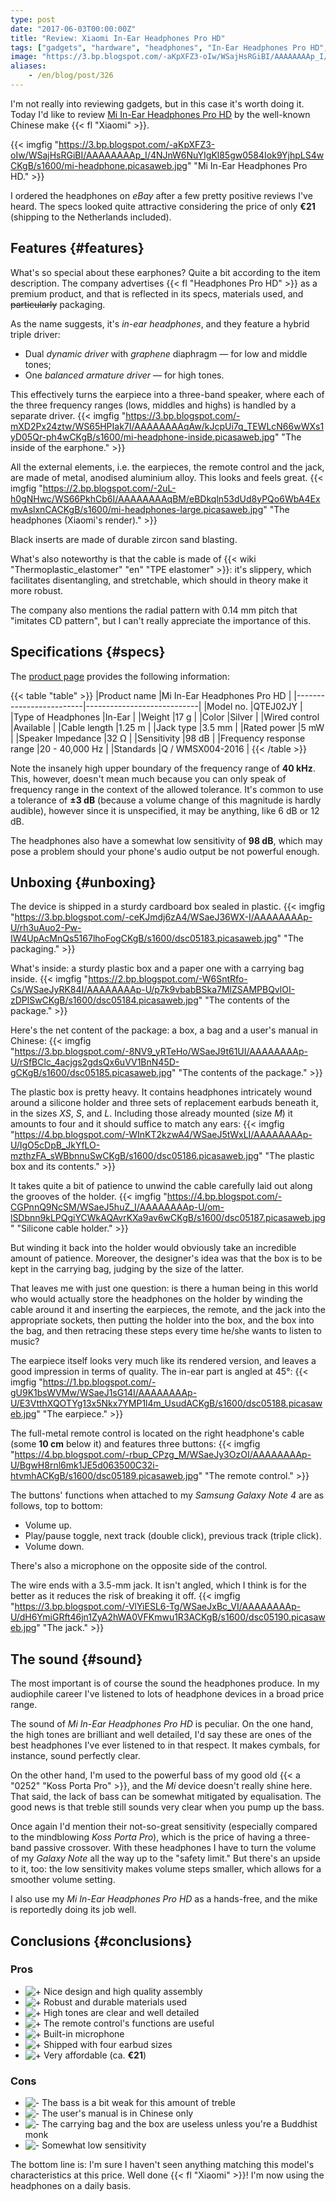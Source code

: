 ```yaml
---
type: post
date: "2017-06-03T00:00:00Z"
title: "Review: Xiaomi In-Ear Headphones Pro HD"
tags: ["gadgets", "hardware", "headphones", "In-Ear Headphones Pro HD", "Mi", "review", "sound", "unboxing", "Xiaomi"]
image: "https://3.bp.blogspot.com/-aKpXFZ3-oIw/WSajHsRGiBI/AAAAAAAAp_I/4NJnW6NuYIgKl85gw0584Iok9YjhpLS4wCKgB/s1600/mi-headphone.picasaweb.jpg"
aliases:
    - /en/blog/post/326
---
```


I'm not really into reviewing gadgets, but in this case it's worth doing it. Today I'd like to review [Mi In-Ear Headphones Pro HD](http://www.mi.com/en/headphonesprohd/) by the well-known Chinese make {{< fl "Xiaomi" >}}.

<!--more-->

{{< imgfig "https://3.bp.blogspot.com/-aKpXFZ3-oIw/WSajHsRGiBI/AAAAAAAAp_I/4NJnW6NuYIgKl85gw0584Iok9YjhpLS4wCKgB/s1600/mi-headphone.picasaweb.jpg" "Mi In-Ear Headphones Pro HD." >}}

I ordered the headphones on *eBay* after a few pretty positive reviews I've heard. The specs looked quite attractive considering the price of only **€21** (shipping to the Netherlands included).

## Features {#features}

What's so special about these earphones? Quite a bit according to the item description. The company advertises {{< fl "Headphones Pro HD" >}} as a premium product, and that is reflected in its specs, materials used, and ~~particularly~~ packaging.

As the name suggests, it's *in-ear headphones*, and they feature a hybrid triple driver:

  * Dual *dynamic driver* with *graphene* diaphragm — for low and middle tones;
  * One *balanced armature driver* — for high tones.

This effectively turns the earpiece into a three-band speaker, where each of the three frequency ranges (lows, middles and highs) is handled by a separate driver.
{{< imgfig "https://3.bp.blogspot.com/-mXD2Px24ztw/WS65HPIak7I/AAAAAAAAqAw/kJcpUi7q_TEWLcN66wWXs1yD05Qr-ph4wCKgB/s1600/mi-headphone-inside.picasaweb.jpg" "The inside of the earphone." >}}

All the external elements, i.e. the earpieces, the remote control and the jack, are made of metal, anodised aluminium alloy. This looks and feels great.
{{< imgfig "https://2.bp.blogspot.com/-2uL-h0gNHwc/WS66PkhCb6I/AAAAAAAAqBM/eBDkqln53dUd8yPQo6WbA4ExmvAslxnCACKgB/s1600/mi-headphones-large.picasaweb.jpg" "The headphones (Xiaomi's render)." >}}

Black inserts are made of durable zircon sand blasting.

What's also noteworthy is that the cable is made of {{< wiki "Thermoplastic_elastomer" "en" "TPE elastomer" >}}: it's slippery, which facilitates disentangling, and stretchable, which should in theory make it more robust.

The company also mentions the radial pattern with 0.14 mm pitch that "imitates CD pattern", but I can't really appreciate the importance of this.

## Specifications {#specs}

The [product page](http://www.mi.com/en/headphonesprohd/specs/) provides the following information:

{{< table "table" >}}
|Product name             |Mi In-Ear Headphones Pro HD |
|-------------------------|----------------------------|
|Model no.                |QTEJ02JY                    |
|Type of Headphones       |In-Ear                      |
|Weight                   |17 g                        |
|Color                    |Silver                      |
|Wired control            |Available                   |
|Cable length             |1.25 m                      |
|Jack type                |3.5 mm                      |
|Rated power              |5 mW                        |
|Speaker Impedance        |32 Ω                        |
|Sensitivity              |98 dB                       |
|Frequency response range |20 - 40,000 Hz              |
|Standards                |Q / WMSX004-2016            |
{{< /table >}}

Note the insanely high upper boundary of the frequency range of **40 kHz**. This, however, doesn't mean much because you can only speak of frequency range in the context of the allowed tolerance. It's common to use a tolerance of **±3 dB** (because a volume change of this magnitude is hardly audible), however since it is unspecified, it may be anything, like 6 dB or 12 dB.

The headphones also have a somewhat low sensitivity of **98 dB**, which may pose a problem should your phone's audio output be not powerful enough.

## Unboxing {#unboxing}

The device is shipped in a sturdy cardboard box sealed in plastic.
{{< imgfig "https://3.bp.blogspot.com/-ceKJmdj6zA4/WSaeJ36WX-I/AAAAAAAAp-U/rh3uAuo2-Pw-IW4UpAcMnQs5167lhoFogCKgB/s1600/dsc05183.picasaweb.jpg" "The packaging." >}}

What's inside: a sturdy plastic box and a paper one with a carrying bag inside.
{{< imgfig "https://2.bp.blogspot.com/-W6SntRfo-Cs/WSaeJyRK84I/AAAAAAAAp-U/p7k9vbabBSka7MlZSAMPBQvlOI-zDPlSwCKgB/s1600/dsc05184.picasaweb.jpg" "The contents of the package." >}}

Here's the net content of the package: a box, a bag and a user's manual in Chinese:
{{< imgfig "https://3.bp.blogspot.com/-8NV9_yRTeHo/WSaeJ9t61UI/AAAAAAAAp-U/rSfBClc_4acjgs2gdsQx6uVV1BnN45D-gCKgB/s1600/dsc05185.picasaweb.jpg" "The contents of the package." >}}

The plastic box is pretty heavy. It contains headphones intricately wound around a silicone holder and three sets of replacement earbuds beneath it, in the sizes *XS*, *S*, and *L*. Including those already mounted (size *M*) it amounts to four and it should suffice to match any ears:
{{< imgfig "https://4.bp.blogspot.com/-WInKT2kzwA4/WSaeJ5tWxLI/AAAAAAAAp-U/IgO5cDpB_JkYfLO-mzthzFA_sWBbnnuSwCKgB/s1600/dsc05186.picasaweb.jpg" "The plastic box and its contents." >}}

It takes quite a bit of patience to unwind the cable carefully laid out along the grooves of the holder.
{{< imgfig "https://4.bp.blogspot.com/-CGPnnQ9NcSM/WSaeJ5huZ_I/AAAAAAAAp-U/om-lSDbnn9kLPQgiYCWkAQAvrKXa9av6wCKgB/s1600/dsc05187.picasaweb.jpg" "Silicone cable holder." >}}

But winding it back into the holder would obviously take an incredible amount of patience. Moreover, the designer's idea was that the box is to be kept in the carrying bag, judging by the size of the latter.

That leaves me with just one question: is there a human being in this world who would actually store the headphones on the holder by winding the cable around it and inserting the earpieces, the remote, and the jack into the appropriate sockets, then putting the holder into the box, and the box into the bag, and then retracing these steps every time he/she wants to listen to music?

The earpiece itself looks very much like its rendered version, and leaves a good impression in terms of quality. The in-ear part is angled at 45°:
{{< imgfig "https://1.bp.blogspot.com/-gU9K1bsWVMw/WSaeJ1sG14I/AAAAAAAAp-U/E3VtthXQOTYg13x5Nkx7YMP1l4m_UsudACKgB/s1600/dsc05188.picasaweb.jpg" "The earpiece." >}}

The full-metal remote control is located on the right headphone's cable (some **10 cm** below it) and features three buttons:
{{< imgfig "https://4.bp.blogspot.com/-rbup_CPzg_M/WSaeJy3OzOI/AAAAAAAAp-U/BgwH8rnl6mk1JE5d063500C32i-htvmhACKgB/s1600/dsc05189.picasaweb.jpg" "The remote control." >}}

The buttons' functions when attached to my *Samsung Galaxy Note 4* are as follows, top to bottom:

* Volume up.
* Play/pause toggle, next track (double click), previous track (triple click).
* Volume down.

There's also a microphone on the opposite side of the control.

The wire ends with a 3.5-mm jack. It isn't angled, which I think is for the better as it reduces the risk of breaking it off.
{{< imgfig "https://3.bp.blogspot.com/-VlYiESL6-Tg/WSaeJxBc_VI/AAAAAAAAp-U/dH6YmiGRft46jn1ZyA2hWA0VFKmwu1R3ACKgB/s1600/dsc05190.picasaweb.jpg" "The jack." >}}

## The sound {#sound}

The most important is of course the sound the headphones produce. In my audiophile career I've listened to lots of headphone devices in a broad price range.

The sound of *Mi In-Ear Headphones Pro HD* is peculiar. On the one hand, the high tones are brilliant and well detailed, I'd say these are ones of the best headphones I've ever listened to in that respect. It makes cymbals, for instance, sound perfectly clear.

On the other hand, I'm used to the powerful bass of my good old {{< a "0252" "Koss Porta Pro" >}}, and the *Mi* device doesn't really shine here. That said, the lack of bass can be somewhat mitigated by equalisation. The good news is that treble still sounds very clear when you pump up the bass.

Once again I'd mention their not-so-great sensitivity (especially compared to the mindblowing *Koss Porta Pro*), which is the price of having a three-band passive crossover. With these headphones I have to turn the volume of my *Galaxy Note* all the way up to the "safety limit." But there's an upside to it, too: the low sensitivity makes volume steps smaller, which allows for a smoother volume setting.

I also use my *Mi In-Ear Headphones Pro HD* as a hands-free, and the mike is reportedly doing its job well.

## Conclusions {#conclusions}

### Pros

* ![+](http://1.bp.blogspot.com/-f0b9672pQQI/UbCZUcYdL6I/AAAAAAAAZKs/TxsyRb4nvPY/s1600/plus.png) Nice design and high quality assembly
* ![+](http://1.bp.blogspot.com/-f0b9672pQQI/UbCZUcYdL6I/AAAAAAAAZKs/TxsyRb4nvPY/s1600/plus.png) Robust and durable materials used
* ![+](http://1.bp.blogspot.com/-f0b9672pQQI/UbCZUcYdL6I/AAAAAAAAZKs/TxsyRb4nvPY/s1600/plus.png) High tones are clear and well detailed
* ![+](http://1.bp.blogspot.com/-f0b9672pQQI/UbCZUcYdL6I/AAAAAAAAZKs/TxsyRb4nvPY/s1600/plus.png) The remote control's functions are useful
* ![+](http://1.bp.blogspot.com/-f0b9672pQQI/UbCZUcYdL6I/AAAAAAAAZKs/TxsyRb4nvPY/s1600/plus.png) Built-in microphone
* ![+](http://1.bp.blogspot.com/-f0b9672pQQI/UbCZUcYdL6I/AAAAAAAAZKs/TxsyRb4nvPY/s1600/plus.png) Shipped with four earbud sizes
* ![+](http://1.bp.blogspot.com/-f0b9672pQQI/UbCZUcYdL6I/AAAAAAAAZKs/TxsyRb4nvPY/s1600/plus.png) Very affordable (ca. **€21**)

### Cons

* ![-](http://3.bp.blogspot.com/-Ve0HjsK5vVg/UbCZUZKATYI/AAAAAAAAZKw/LLk4Y6atW4c/s1600/minus.png) The bass is a bit weak for this amount of treble
* ![-](http://3.bp.blogspot.com/-Ve0HjsK5vVg/UbCZUZKATYI/AAAAAAAAZKw/LLk4Y6atW4c/s1600/minus.png) The user's manual is in Chinese only
* ![-](http://3.bp.blogspot.com/-Ve0HjsK5vVg/UbCZUZKATYI/AAAAAAAAZKw/LLk4Y6atW4c/s1600/minus.png) The carrying bag and the box are useless unless you're a Buddhist monk
* ![-](http://3.bp.blogspot.com/-Ve0HjsK5vVg/UbCZUZKATYI/AAAAAAAAZKw/LLk4Y6atW4c/s1600/minus.png) Somewhat low sensitivity

The bottom line is: I'm sure I haven't seen anything matching this model's characteristics at this price. Well done {{< fl "Xiaomi" >}}! I'm now using the headphones on a daily basis.
